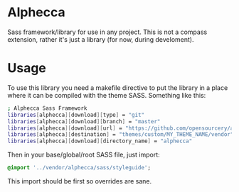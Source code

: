 Alphecca
========

Sass framework/library for use in any project. This is not a compass extension,
rather it's just a library (for now, during develoment).

# Usage

To use this library you need a makefile directive to put the library in a place where it can be compiled with the theme SASS. Something like this:


```bash
; Alphecca Sass Framework
libraries[alphecca][download][type] = "git"
libraries[alphecca][download][branch] = "master"
libraries[alphecca][download][url] = "https://github.com/opensourcery/alphecca.git"
libraries[alphecca][destination] = "themes/custom/MY_THEME_NAME/vendor"
libraries[alphecca][download][directory_name] = "alphecca"
```

Then in your base/global/root SASS file, just import:

```sass
@import '../vendor/alphecca/sass/styleguide';
```

This import should be first so overrides are sane.

